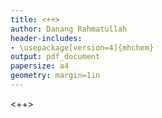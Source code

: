 ```yaml
---
title: <++>
author: Danang Rahmatullah
header-includes:
- \usepackage[version=4]{mhchem}
output: pdf_document
papersize: a4
geometry: margin=1in
---
```


<++>
